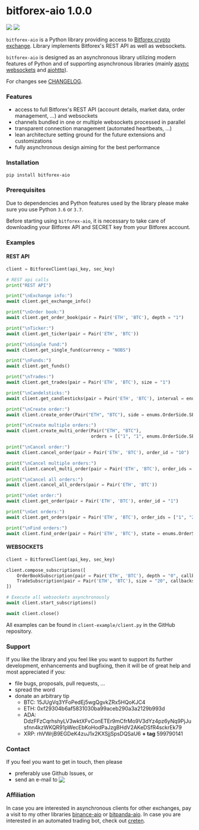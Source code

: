 # bitforex-aio 1.0.0

[![](https://img.shields.io/badge/python-3.6-blue.svg)](https://www.python.org/downloads/release/python-365/) [![](https://img.shields.io/badge/python-3.7-blue.svg)](https://www.python.org/downloads/release/python-374/)

`bitforex-aio` is a Python library providing access to [Bitforex crypto exchange](https://www.bitforex.com). Library implements Bitforex's REST API as well as websockets.

`bitforex-aio` is designed as an asynchronous library utilizing modern features of Python and of supporting asynchronous libraries (mainly [async websockets](https://websockets.readthedocs.io/en/stable/) and [aiohttp](https://aiohttp.readthedocs.io/en/stable/)).

For changes see [CHANGELOG](https://github.com/nardew/bitforex-aio/blob/master/CHANGELOG.md).

### Features
- access to full Bitforex's REST API (account details, market data, order management, ...) and websockets
- channels bundled in one or multiple websockets processed in parallel 
- transparent connection management (automated heartbeats, ...)
- lean architecture setting ground for the future extensions and customizations
- fully asynchronous design aiming for the best performance

### Installation
```bash
pip install bitforex-aio
```

### Prerequisites

Due to dependencies and Python features used by the library please make sure you use Python `3.6` or `3.7`.

Before starting using `bitforex-aio`, it is necessary to take care of downloading your Bitforex API and SECRET key from your Bitforex account.

### Examples
#### REST API
```python
client = BitforexClient(api_key, sec_key)

# REST api calls
print("REST API")

print("\nExchange info:")
await client.get_exchange_info()

print("\nOrder book:")
await client.get_order_book(pair = Pair('ETH', 'BTC'), depth = "1")

print("\nTicker:")
await client.get_ticker(pair = Pair('ETH', 'BTC'))

print("\nSingle fund:")
await client.get_single_fund(currency = "NOBS")

print("\nFunds:")
await client.get_funds()

print("\nTrades:")
await client.get_trades(pair = Pair('ETH', 'BTC'), size = "1")

print("\nCandelsticks:")
await client.get_candlesticks(pair = Pair('ETH', 'BTC'), interval = enums.CandelstickInterval.I_1W, size = "5")

print("\nCreate order:")
await client.create_order(Pair("ETH", "BTC"), side = enums.OrderSide.SELL, quantity = "1", price = "1")

print("\nCreate multiple orders:")
await client.create_multi_order(Pair("ETH", "BTC"),
                                orders = [("1", "1", enums.OrderSide.SELL), ("2", "1", enums.OrderSide.SELL)])

print("\nCancel order:")
await client.cancel_order(pair = Pair('ETH', 'BTC'), order_id = "10")

print("\nCancel multiple orders:")
await client.cancel_multi_order(pair = Pair('ETH', 'BTC'), order_ids = ["10", "20"])

print("\nCancel all orders:")
await client.cancel_all_orders(pair = Pair('ETH', 'BTC'))

print("\nGet order:")
await client.get_order(pair = Pair('ETH', 'BTC'), order_id = "1")

print("\nGet orders:")
await client.get_orders(pair = Pair('ETH', 'BTC'), order_ids = ["1", "2"])

print("\nFind orders:")
await client.find_order(pair = Pair('ETH', 'BTC'), state = enums.OrderState.PENDING)
```

#### WEBSOCKETS
```python
client = BitforexClient(api_key, sec_key)

client.compose_subscriptions([
    OrderBookSubscription(pair = Pair('ETH', 'BTC'), depth = "0", callbacks = [order_book_update]),
    TradeSubscription(pair = Pair('ETH', 'BTC'), size = "20", callbacks = [trade_update]),
])

# Execute all websockets asynchronously
await client.start_subscriptions()

await client.close()
```

All examples can be found in `client-example/client.py` in the GitHub repository.

### Support

If you like the library and you feel like you want to support its further development, enhancements and bugfixing, then it will be of great help and most appreciated if you:
- file bugs, proposals, pull requests, ...
- spread the word
- donate an arbitrary tip
  * BTC: 15JUgVq3YFoPedEj5wgQgvkZRx5HQoKJC4
  * ETH: 0xf29304b6af5831030ba99aceb290a3a2129b993d
  * ADA: DdzFFzCqrhshyLV3wktXFvConETEr9mCfrMo9V3dYz4pz6yNq9PjJusfnn4kzWKQR91pWecEbKoHodPaJzgBHdV2AKeDSfR4sckrEk79
  * XRP: rhVWrjB9EGDeK4zuJ1x2KXSjjSpsDQSaU6 **+ tag** 599790141

### Contact

If you feel you want to get in touch, then please

- preferably use Github Issues, or
- send an e-mail to <img src="http://safemail.justlikeed.net/e/8701dfa9bd62d1de196684aa746f9d32.png" border="0" align="absbottom">

### Affiliation

In case you are interested in asynchronous clients for other exchanges, pay a visit to my other libraries [binance-aio](https://github.com/nardew/binance-aio) or [bitpanda-aio](https://github.com/nardew/bitpanda-aio). In case you are interested in an automated trading bot, check out [creten](https://github.com/nardew/creten).
